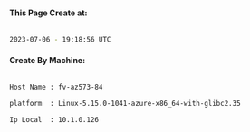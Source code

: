 
   
#### This Page Create at:

```bash

2023-07-06 - 19:18:56 UTC

```

#### Create By Machine:

```bash

Host Name : fv-az573-84

platform  : Linux-5.15.0-1041-azure-x86_64-with-glibc2.35

Ip Local  : 10.1.0.126

```

